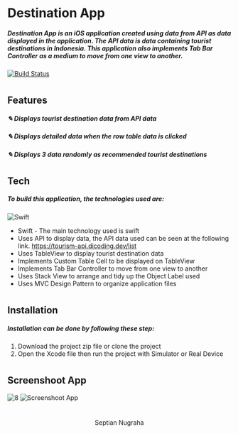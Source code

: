 # Destination App
##### Destination App is an iOS application created using data from API as data displayed in the application. The API data is data containing tourist destinations in Indonesia. This application also implements Tab Bar Controller as a medium to move from one view to another.

[![Build Status](https://img.shields.io/badge/iOS-000000?style=flat&logo=ios&logoColor=white)]()
#
## Features

##### ✎ Displays tourist destination data from API data
##### ✎ Displays detailed data when the row table data is clicked
##### ✎ Displays 3 data randomly as recommended tourist destinations

#
## Tech

##### To build this application, the technologies used are:

![Swift](https://img.shields.io/badge/swift-F54A2A?style=for-the-badge&logo=swift&logoColor=white) 

- Swift - The main technology used is swift
- Uses API to display data, the API data used can be seen at the following link. https://tourism-api.dicoding.dev/list
- Uses TableView to display tourist destination data
- Implements Custom Table Cell to be displayed on TableView
- Implements Tab Bar Controller to move from one view to another
- Uses Stack View to arrange and tidy up the Object Label used
- Uses MVC Design Pattern to organize application files

#
## Installation

##### Installation can be done by following these step:
1. Download the project zip file or clone the project
2. Open the Xcode file then run the project with Simulator or Real Device

#
## Screenshoot App
![8](https://github.com/user-attachments/assets/f8a2ab9e-1b89-458b-ba25-2fa339f53f03)
![Screenshoot App](https://github.com/user-attachments/assets/40041e5d-5d34-4c67-bf02-bb7ad6a481e0)
#
<div align="center">
Septian Nugraha
</div>
